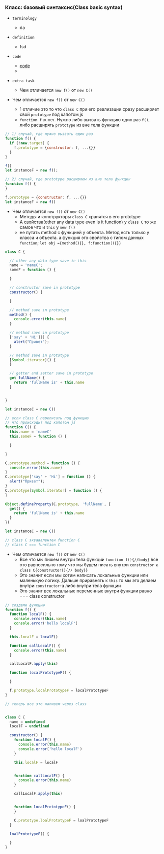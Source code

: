 ### Класс: базовый синтаксис(Class basic syntax)

- `terminology`
    - da

- `definition`
    - fsd

- `code`
    - [code](../../codes/9-classes/_1-class.ts)
    -
- `extra task`
    - Чем отличается `new f()` от `new C()`


- Чем отличается `new f()` от `new C()`
    - 1 отличие это то что `class C` при его реализации сразу расширяет свой `prototype` под капотом js
    - `function f` ж нет. Нужно либо вызвать функцию один раз `f()`, либо расширять `prototype` из вне тела функции

```js
// 1) случай, где нужно вызвать один раз
function f() {
  if (!new.target) {
    f.prototype = {constructor: f, ...{}}
  }
}

f()
let instanceF = new f();

// 2) случай, где prototype расширяем из вне тела функции
function f() {
}

f.prototype = {constructor: f, ...{}}
let instanceF = new f()

```

- Чем отличается `new f()` от `new C()`
    - Методы и конструкторы `class C` хранятся в его prototype
    - А свойства(other any data type even is it function)  у `class C` то же самое что и `this` у `new f()`
    - не путать method c функцией у объекта. Метод есть только у класса и объекта. а функция это свойства c типом
      данных `function`; `let obj ={method(){}, f:function(){}}`

```js
class C {

  // other any data type save in this
  name = 'nameC';
  someF = function () {

  }

  // constructor save in prototype 
  constructor() {

  }

  // method save in prototype 
  method() {
    console.error(this.name)
  }

  // method save in prototype 
  ['say' + 'Hi']() {
    alert("Привет");
  }

  // method save in prototype
  [Symbol.iterator]() {
  }

  // getter and setter save in prototype
  get fullName() {
    return 'fullName is' + this.name
  }


}

let instanceC = new C()

// если class C переписать под функцию
// что происходит под капотом js
function С() {
  this.name = 'nameC'
  this.someF = function () {

  }

}

C.prototype.method = function () {
  console.error(this.name)
}
C.prototype['say' + 'Hi'] = function () {
  alert("Привет");
}
C.prototype[Symbol.iterator] = function () {
}

Object.defineProperty(C.prototype, 'fullName', {
  get() {
    return 'fullName is' + this.name
  }
})

let instanceC = new C()

// class C эквавалентен function C
// class C === function C

```

- Чем отличается `new f()` от `new C()`
    - Все что мы пишем внутри тела функции  `function f(){//body}` все это равносильно тому что мы будем писать
      внутри `constructor`-a `class C{constructor(){// body}}`
    - Это значит если мы хотим написать локальные функции или маленькую логику. Дальше приравнять к `this` то мы это
      делаем внутри `constructor`-а либо внутри тела функции
    - Это значит все локальные переменные внутри функции равно === class constructor

```js
// создали функцию 
function f() {
  function localF() {
    console.error(this.name)
    console.error('hello localF')
  }

  this.localF = localF()

  function callLocalF() {
    console.error(this.name)
  }

  callLocalF.apply(this)

  function localPrototypeF() {

  }

  f.prototype.localPrototypeF = localPrototypeF
}

// теперь все это напишем через class


class C {
  name = undefined
  localF = undefined

  constructor() {
    function localF() {
      console.error(this.name)
      console.error('hello localF')
    }

    this.localF = localF


    function callLocalF() {
      console.error(this.name)
    }

    callLocalF.apply(this)


    function localPrototypeF() {
    }

    C.prototype.loalPrototypeF = loalPrototypeF
  }

  loalPrototypeF() {

  }
}

```
